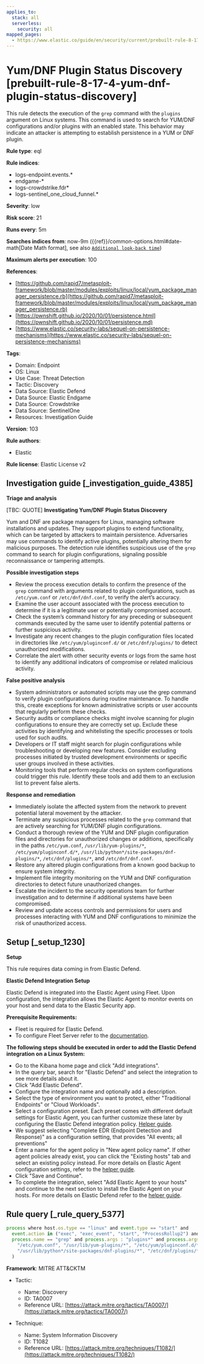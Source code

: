 ```yaml
---
applies_to:
  stack: all
  serverless:
    security: all
mapped_pages:
  - https://www.elastic.co/guide/en/security/current/prebuilt-rule-8-17-4-yum-dnf-plugin-status-discovery.html
---
```


# Yum/DNF Plugin Status Discovery [prebuilt-rule-8-17-4-yum-dnf-plugin-status-discovery]

This rule detects the execution of the `grep` command with the `plugins` argument on Linux systems. This command is used to search for YUM/DNF configurations and/or plugins with an enabled state. This behavior may indicate an attacker is attempting to establish persistence in a YUM or DNF plugin.

**Rule type**: eql

**Rule indices**:

* logs-endpoint.events.*
* endgame-*
* logs-crowdstrike.fdr*
* logs-sentinel_one_cloud_funnel.*

**Severity**: low

**Risk score**: 21

**Runs every**: 5m

**Searches indices from**: now-9m ({{ref}}/common-options.html#date-math[Date Math format], see also [`Additional look-back time`](docs-content://solutions/security/detect-and-alert/create-detection-rule.md#rule-schedule))

**Maximum alerts per execution**: 100

**References**:

* [https://github.com/rapid7/metasploit-framework/blob/master/modules/exploits/linux/local/yum_package_manager_persistence.rb](https://github.com/rapid7/metasploit-framework/blob/master/modules/exploits/linux/local/yum_package_manager_persistence.rb)
* [https://pwnshift.github.io/2020/10/01/persistence.html](https://pwnshift.github.io/2020/10/01/persistence.md)
* [https://www.elastic.co/security-labs/sequel-on-persistence-mechanisms](https://www.elastic.co/security-labs/sequel-on-persistence-mechanisms)

**Tags**:

* Domain: Endpoint
* OS: Linux
* Use Case: Threat Detection
* Tactic: Discovery
* Data Source: Elastic Defend
* Data Source: Elastic Endgame
* Data Source: Crowdstrike
* Data Source: SentinelOne
* Resources: Investigation Guide

**Version**: 103

**Rule authors**:

* Elastic

**Rule license**: Elastic License v2

## Investigation guide [_investigation_guide_4385]

**Triage and analysis**

[TBC: QUOTE]
**Investigating Yum/DNF Plugin Status Discovery**

Yum and DNF are package managers for Linux, managing software installations and updates. They support plugins to extend functionality, which can be targeted by attackers to maintain persistence. Adversaries may use commands to identify active plugins, potentially altering them for malicious purposes. The detection rule identifies suspicious use of the `grep` command to search for plugin configurations, signaling possible reconnaissance or tampering attempts.

**Possible investigation steps**

* Review the process execution details to confirm the presence of the `grep` command with arguments related to plugin configurations, such as `/etc/yum.conf` or `/etc/dnf/dnf.conf`, to verify the alert’s accuracy.
* Examine the user account associated with the process execution to determine if it is a legitimate user or potentially compromised account.
* Check the system’s command history for any preceding or subsequent commands executed by the same user to identify potential patterns or further suspicious activity.
* Investigate any recent changes to the plugin configuration files located in directories like `/etc/yum/pluginconf.d/` or `/etc/dnf/plugins/` to detect unauthorized modifications.
* Correlate the alert with other security events or logs from the same host to identify any additional indicators of compromise or related malicious activity.

**False positive analysis**

* System administrators or automated scripts may use the grep command to verify plugin configurations during routine maintenance. To handle this, create exceptions for known administrative scripts or user accounts that regularly perform these checks.
* Security audits or compliance checks might involve scanning for plugin configurations to ensure they are correctly set up. Exclude these activities by identifying and whitelisting the specific processes or tools used for such audits.
* Developers or IT staff might search for plugin configurations while troubleshooting or developing new features. Consider excluding processes initiated by trusted development environments or specific user groups involved in these activities.
* Monitoring tools that perform regular checks on system configurations could trigger this rule. Identify these tools and add them to an exclusion list to prevent false alerts.

**Response and remediation**

* Immediately isolate the affected system from the network to prevent potential lateral movement by the attacker.
* Terminate any suspicious processes related to the `grep` command that are actively searching for YUM/DNF plugin configurations.
* Conduct a thorough review of the YUM and DNF plugin configuration files and directories for unauthorized changes or additions, specifically in the paths `/etc/yum.conf`, `/usr/lib/yum-plugins/*`, `/etc/yum/pluginconf.d/*`, `/usr/lib/python*/site-packages/dnf-plugins/*`, `/etc/dnf/plugins/*`, and `/etc/dnf/dnf.conf`.
* Restore any altered plugin configurations from a known good backup to ensure system integrity.
* Implement file integrity monitoring on the YUM and DNF configuration directories to detect future unauthorized changes.
* Escalate the incident to the security operations team for further investigation and to determine if additional systems have been compromised.
* Review and update access controls and permissions for users and processes interacting with YUM and DNF configurations to minimize the risk of unauthorized access.


## Setup [_setup_1230]

**Setup**

This rule requires data coming in from Elastic Defend.

**Elastic Defend Integration Setup**

Elastic Defend is integrated into the Elastic Agent using Fleet. Upon configuration, the integration allows the Elastic Agent to monitor events on your host and send data to the Elastic Security app.

**Prerequisite Requirements:**

* Fleet is required for Elastic Defend.
* To configure Fleet Server refer to the [documentation](docs-content://reference/ingestion-tools/fleet/fleet-server.md).

**The following steps should be executed in order to add the Elastic Defend integration on a Linux System:**

* Go to the Kibana home page and click "Add integrations".
* In the query bar, search for "Elastic Defend" and select the integration to see more details about it.
* Click "Add Elastic Defend".
* Configure the integration name and optionally add a description.
* Select the type of environment you want to protect, either "Traditional Endpoints" or "Cloud Workloads".
* Select a configuration preset. Each preset comes with different default settings for Elastic Agent, you can further customize these later by configuring the Elastic Defend integration policy. [Helper guide](docs-content://solutions/security/configure-elastic-defend/configure-an-integration-policy-for-elastic-defend.md).
* We suggest selecting "Complete EDR (Endpoint Detection and Response)" as a configuration setting, that provides "All events; all preventions"
* Enter a name for the agent policy in "New agent policy name". If other agent policies already exist, you can click the "Existing hosts" tab and select an existing policy instead. For more details on Elastic Agent configuration settings, refer to the [helper guide](docs-content://reference/ingestion-tools/fleet/agent-policy.md).
* Click "Save and Continue".
* To complete the integration, select "Add Elastic Agent to your hosts" and continue to the next section to install the Elastic Agent on your hosts. For more details on Elastic Defend refer to the [helper guide](docs-content://solutions/security/configure-elastic-defend/install-elastic-defend.md).


## Rule query [_rule_query_5377]

```js
process where host.os.type == "linux" and event.type == "start" and
  event.action in ("exec", "exec_event", "start", "ProcessRollup2") and
  process.name == "grep" and process.args : "plugins*" and process.args : (
    "/etc/yum.conf", "/usr/lib/yum-plugins/*", "/etc/yum/pluginconf.d/*",
    "/usr/lib/python*/site-packages/dnf-plugins/*", "/etc/dnf/plugins/*", "/etc/dnf/dnf.conf"
  )
```

**Framework**: MITRE ATT&CKTM

* Tactic:

    * Name: Discovery
    * ID: TA0007
    * Reference URL: [https://attack.mitre.org/tactics/TA0007/](https://attack.mitre.org/tactics/TA0007/)

* Technique:

    * Name: System Information Discovery
    * ID: T1082
    * Reference URL: [https://attack.mitre.org/techniques/T1082/](https://attack.mitre.org/techniques/T1082/)



